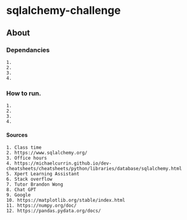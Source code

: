 # sqlalchemy-challenge

## About


### Dependancies
    1. 
    2. 
    3.
    4.
    

### How to run.
    1.
    2.
    3.
    4.


#### Sources
    1. Class time
    2. https://www.sqlalchemy.org/
    3. Office hours
    4. https://michaelcurrin.github.io/dev-cheatsheets/cheatsheets/python/libraries/database/sqlalchemy.html
    5. Xpert Learning Assistant
    6. Stack overflow
    7. Tutor Brandon Wong
    8. Chat GPT
    9. Google
    10. https://matplotlib.org/stable/index.html
    11. https://numpy.org/doc/
    12. https://pandas.pydata.org/docs/
    
